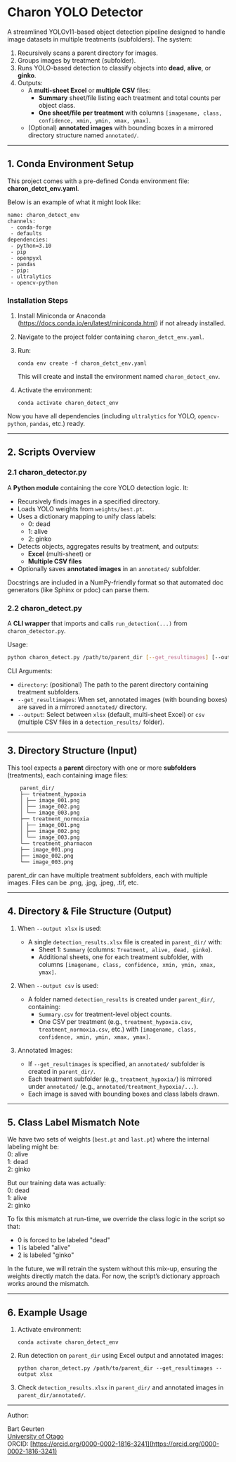 # Charon YOLO Detector

A streamlined YOLOv11-based object detection pipeline designed to handle image datasets in multiple treatments (subfolders). The system:

1. Recursively scans a parent directory for images.
2. Groups images by treatment (subfolder).
3. Runs YOLO-based detection to classify objects into **dead**, **alive**, or **ginko**.
4. Outputs:
    - A **multi-sheet Excel** or **multiple CSV** files:
        - **Summary** sheet/file listing each treatment and total counts per object class.
        - **One sheet/file per treatment** with columns `[imagename, class, confidence, xmin, ymin, xmax, ymax]`.
    - (Optional) **annotated images** with bounding boxes in a mirrored directory structure named `annotated/`.

---

## 1. Conda Environment Setup

This project comes with a pre-defined Conda environment file: **charon_detct_env.yaml**.

Below is an example of what it might look like:

```
name: charon_detect_env 
channels: 
 - conda-forge 
 - defaults 
dependencies:
 - python=3.10 
 - pip
 - openpyxl 
 - pandas 
 - pip: 
 - ultralytics 
 - opencv-python
```
### Installation Steps

1. Install Miniconda or Anaconda (https://docs.conda.io/en/latest/miniconda.html) if not already installed.
    
2. Navigate to the project folder containing `charon_detct_env.yaml`.
    
3. Run:
    
    ```conda env create -f charon_detct_env.yaml```
    
    This will create and install the environment named `charon_detect_env`.
    
4. Activate the environment:
    
    ```conda activate charon_detect_env```
    

Now you have all dependencies (including `ultralytics` for YOLO, `opencv-python`, `pandas`, etc.) ready.

---

## 2. Scripts Overview

### 2.1 charon_detector.py

A **Python module** containing the core YOLO detection logic. It:

- Recursively finds images in a specified directory.
- Loads YOLO weights from `weights/best.pt`.
- Uses a dictionary mapping to unify class labels:
    - 0: dead
    - 1: alive
    - 2: ginko
- Detects objects, aggregates results by treatment, and outputs:
    - **Excel** (multi-sheet) or
    - **Multiple CSV files**
- Optionally saves **annotated images** in an `annotated/` subfolder.

Docstrings are included in a NumPy-friendly format so that automated doc generators (like Sphinx or pdoc) can parse them.

### 2.2 charon_detect.py

A **CLI wrapper** that imports and calls `run_detection(...)` from `charon_detector.py`.

Usage:

``` bash 
python charon_detect.py /path/to/parent_dir [--get_resultimages] [--output xlsx|csv]
```
CLI Arguments:

- `directory`: (positional) The path to the parent directory containing treatment subfolders.
- `--get_resultimages`: When set, annotated images (with bounding boxes) are saved in a mirrored `annotated/` directory.
- `--output`: Select between `xlsx` (default, multi-sheet Excel) or `csv` (multiple CSV files in a `detection_results/` folder).

---

## 3. Directory Structure (Input)

This tool expects a **parent** directory with one or more **subfolders** (treatments), each containing image files:
```
    parent_dir/ 
    ├── treatment_hypoxia 
    │ ├── image_001.png
    │ ├── image_002.png
    │ └── image_003.png
    ├── treatment_normoxia 
    │ ├── image_001.png 
    │ ├── image_002.png 
    │ └── image_003.png 
    └── treatment_pharmacon 
    ├── image_001.png 
    ├── image_002.png 
    └── image_003.png
```

parent_dir can have multiple treatment subfolders, each with multiple images. Files can be .png, .jpg, .jpeg, .tif, etc.

---

## 4. Directory & File Structure (Output)

1. When `--output xlsx` is used:
    
    - A single `detection_results.xlsx` file is created in `parent_dir/` with:
        - Sheet 1: `Summary` (columns: `Treatment, alive, dead, ginko`).
        - Additional sheets, one for each treatment subfolder, with columns `[imagename, class, confidence, xmin, ymin, xmax, ymax]`.
2. When `--output csv` is used:
    
    - A folder named `detection_results` is created under `parent_dir/`, containing:
        - `Summary.csv` for treatment-level object counts.
        - One CSV per treatment (e.g., `treatment_hypoxia.csv`, `treatment_normoxia.csv`, etc.) with `[imagename, class, confidence, xmin, ymin, xmax, ymax]`.
3. Annotated Images:
    
    - If `--get_resultimages` is specified, an `annotated/` subfolder is created in `parent_dir/`.
    - Each treatment subfolder (e.g., `treatment_hypoxia/`) is mirrored under `annotated/` (e.g., `annotated/treatment_hypoxia/...`).
    - Each image is saved with bounding boxes and class labels drawn.

---

## 5. Class Label Mismatch Note

We have two sets of weights (`best.pt` and `last.pt`) where the internal labeling might be:  
0: alive  
1: dead  
2: ginko

But our training data was actually:  
0: dead  
1: alive  
2: ginko

To fix this mismatch at run-time, we override the class logic in the script so that:

- 0 is forced to be labeled "dead"
- 1 is labeled "alive"
- 2 is labeled "ginko"

In the future, we will retrain the system without this mix-up, ensuring the weights directly match the data. For now, the script’s dictionary approach works around the mismatch.

---

## 6. Example Usage

1. Activate environment:
    ```
    conda activate charon_detect_env
    ```
2. Run detection on `parent_dir` using Excel output and annotated images:
    ```
    python charon_detect.py /path/to/parent_dir --get_resultimages --output xlsx
    ```
3. Check `detection_results.xlsx` in `parent_dir/` and annotated images in `parent_dir/annotated/`.

---

Author:

Bart Geurten  
[University of Otago  ](https://www.otago.ac.nz/zoology/staff/dr-bart-geurten)  
ORCID: [https://orcid.org/0000-0002-1816-3241](https://orcid.org/0000-0002-1816-3241)
